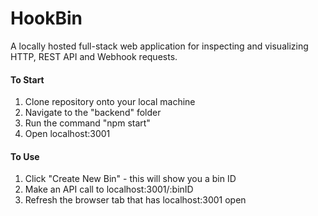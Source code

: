 # HookBin

A locally hosted full-stack web application for inspecting and visualizing HTTP, REST API and Webhook requests.


#### To Start
1. Clone repository onto your local machine
2. Navigate to the "backend" folder
3. Run the command "npm start"
4. Open localhost:3001

#### To Use
1. Click "Create New Bin" - this will show you a bin ID
2. Make an API call to localhost:3001/:binID
3. Refresh the browser tab that has localhost:3001 open